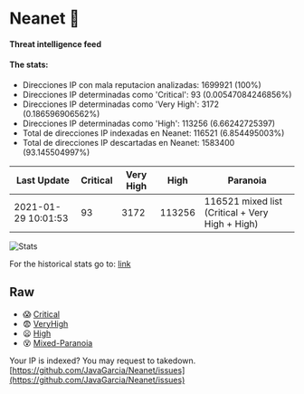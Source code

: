 # Neanet :hocho:
#### Threat intelligence feed
#### The stats:

- Direcciones IP con mala reputacion analizadas: 1699921 (100%)
- Direcciones IP determinadas como 'Critical':  93 (0.00547084246856%)
- Direcciones IP determinadas como 'Very High':  3172 (0.186596906562%)
- Direcciones IP determinadas como 'High':  113256 (6.66242725397)
- Total de direcciones IP indexadas en Neanet:  116521 (6.854495003%)
- Total de direcciones IP descartadas en Neanet:  1583400 (93.145504997%)

| Last Update | Critical | Very High | High | Paranoia |
| --- | --- | --- | --- | --- |
| 2021-01-29 10:01:53 | 93 | 3172 | 113256 | 116521 mixed list (Critical + Very High + High)|

![Stats](https://docs.google.com/spreadsheets/d/e/2PACX-1vSnaNMIXVabIpDJjufMlzH7poXnshF3mgd8Is1g9ytUEzVsP5my4Trn8f-xkoLLQ38xpL3HtmUexLo6/pubchart?oid=501124687&format=image)

For the historical stats go to: [link](/stats.csv)
## Raw
- :scream: [Critical](https://raw.githubusercontent.com/JavaGarcia/Neanet/master/blacklists/neanet_critical.txt)
- :fearful: [VeryHigh](https://raw.githubusercontent.com/JavaGarcia/Neanet/master/blacklists/neanet_veryHigh.txtt)
- :frowning: [High](https://raw.githubusercontent.com/JavaGarcia/Neanet/master/blacklists/neanet_high.txt)
- :dizzy_face: [Mixed-Paranoia](https://raw.githubusercontent.com/JavaGarcia/Neanet/master/blacklists/neanet_all.txt)


Your IP is indexed? You may request to takedown. [https://github.com/JavaGarcia/Neanet/issues](https://github.com/JavaGarcia/Neanet/issues)































































































































































































































































































































































































































































































































































































































































































































































































































































































































































































































































































































































































































































































































































































































































































































































































































































































































































































































































































































































































































































































































































































































































































































































































































































































































































































































































































































































































































































































































































































































































































































































































































































































































































































































































































































































































































































































































































































































































































































































